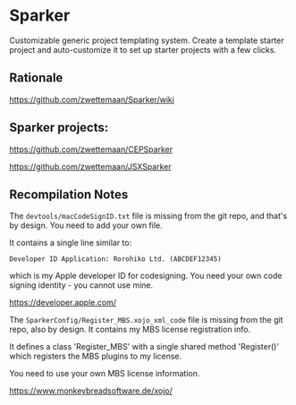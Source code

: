 # Sparker

Customizable generic project templating system. Create a template starter project and auto-customize it to set up starter projects with a few clicks.

## Rationale

https://github.com/zwettemaan/Sparker/wiki

## Sparker projects:

https://github.com/zwettemaan/CEPSparker

https://github.com/zwettemaan/JSXSparker

## Recompilation Notes

The `devtools/macCodeSignID.txt` file is missing from the git
repo, and that's by design. You need to add your own file. 

It contains a single line similar to:
```
Developer ID Application: Rorohiko Ltd. (ABCDEF12345)
```
which is my Apple developer ID for codesigning. You need your own code signing identity - you cannot use mine.

https://developer.apple.com/

The `SparkerConfig/Register_MBS.xojo_xml_code` file is missing from the git repo,
also by design. It contains my MBS license registration info.

It defines a class 'Register_MBS' with a single shared method 'Register()' which registers the MBS plugins to
my license.

You need to use your own MBS license information.

https://www.monkeybreadsoftware.de/xojo/
